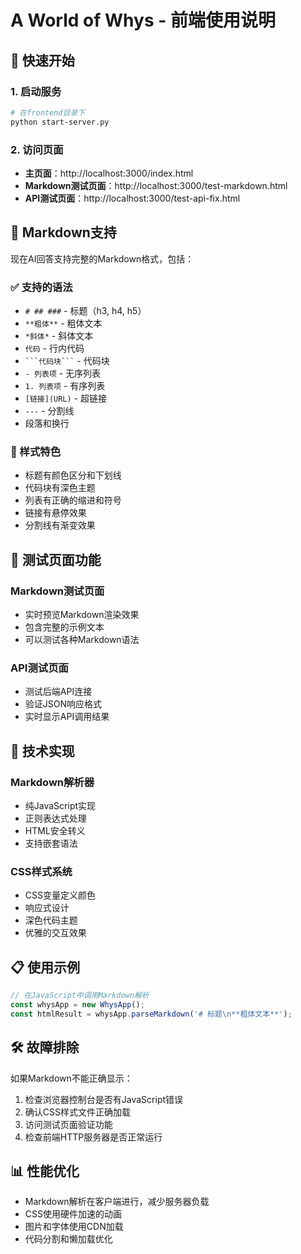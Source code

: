 # A World of Whys - 前端使用说明

## 🚀 快速开始

### 1. 启动服务
```bash
# 在frontend目录下
python start-server.py
```

### 2. 访问页面
- **主页面**：http://localhost:3000/index.html
- **Markdown测试页面**：http://localhost:3000/test-markdown.html
- **API测试页面**：http://localhost:3000/test-api-fix.html

## 📝 Markdown支持

现在AI回答支持完整的Markdown格式，包括：

### ✅ 支持的语法
- `# ## ###` - 标题（h3, h4, h5）
- `**粗体**` - 粗体文本
- `*斜体*` - 斜体文本
- `代码` - 行内代码
- ` ```代码块``` ` - 代码块
- `- 列表项` - 无序列表
- `1. 列表项` - 有序列表
- `[链接](URL)` - 超链接
- `---` - 分割线
- 段落和换行

### 🎨 样式特色
- 标题有颜色区分和下划线
- 代码块有深色主题
- 列表有正确的缩进和符号
- 链接有悬停效果
- 分割线有渐变效果

## 🧪 测试页面功能

### Markdown测试页面
- 实时预览Markdown渲染效果
- 包含完整的示例文本
- 可以测试各种Markdown语法

### API测试页面
- 测试后端API连接
- 验证JSON响应格式
- 实时显示API调用结果

## 🔧 技术实现

### Markdown解析器
- 纯JavaScript实现
- 正则表达式处理
- HTML安全转义
- 支持嵌套语法

### CSS样式系统
- CSS变量定义颜色
- 响应式设计
- 深色代码主题
- 优雅的交互效果

## 📋 使用示例

```javascript
// 在JavaScript中调用Markdown解析
const whysApp = new WhysApp();
const htmlResult = whysApp.parseMarkdown('# 标题\n**粗体文本**');
```

## 🛠️ 故障排除

如果Markdown不能正确显示：
1. 检查浏览器控制台是否有JavaScript错误
2. 确认CSS样式文件正确加载
3. 访问测试页面验证功能
4. 检查前端HTTP服务器是否正常运行

## 📊 性能优化

- Markdown解析在客户端进行，减少服务器负载
- CSS使用硬件加速的动画
- 图片和字体使用CDN加载
- 代码分割和懒加载优化 